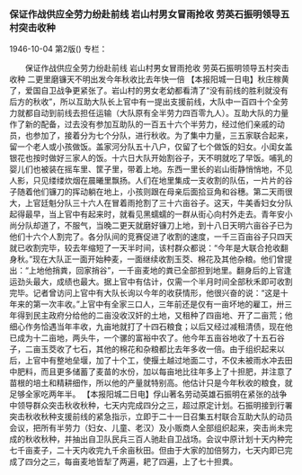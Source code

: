 ### 保证作战供应全劳力纷赴前线  岩山村男女冒雨抢收  劳英石振明领导五村突击收种

1946-10-04
第2版()
专栏：

　　保证作战供应全劳力纷赴前线
    岩山村男女冒雨抢收
    劳英石振明领导五村突击收种
    二更里磨镰天不明出发今年秋收比去年快一倍
    【本报阳城一日电】秋庄稼黄了，爱国自卫战争更紧张了。岩山村的男女老幼都看清了“没有前线的胜利就没有后方的秋收”，所以互助大队长上官中有一提出支援前线，大队中一百四十个全劳力就都自动到前线去担任运输（大队原有全半劳力四百零九人）。互助大队的力量作了新的配备，过去没有参加互助队的一百五十六个半劳力，经过他们亲戚的动员，也参加了，接着分为七个分队，进行秋收。为了集中力量，三五家联合起来，留一个老人或小孩做饭。盖家河分队五十八户，仅留了七个做饭的妇女。小闺女盖银花也按时做好三家人的饭。十六日大队开始割谷子，天不明就吃了早饭。哺乳的婴儿们也被装在摇车里、筐子里，带着上地。东西一里长的岩山街静悄悄地，不见人影，只见缕缕炊烟在晨曦里飘扬。人们在地里集成一支收割的队伍，一片片的谷子随着他们镰刀的挥动躺在地上，小孩则跟在母亲后面拾豆角和谷穗。第二天雨很大，上官廷魁分队三十六人在冒着雨抢割了三十六亩谷子。这天，牛美香妇女分队起得最早，当上官中有起来时，就看见黑蠕蠕的一群从街心向村外走去。青年安小尚分队却道了，不服气，当晚二更天就磨好镰刀上地，到十八日天明六亩谷子已为他们十六个人割完了。各分队间的竞赛促进了收割的速度，一千三百亩谷子只四天就已收割完毕，较去年缩短了一天半时间，该村群众都说：“今年是大联合抢收翻身秋。”现在大队正一面开始种麦，一面继续收割玉茭、棉花及其他杂粮。他们曾提出：“上地他捎粪，回家捎谷”，一千亩麦地的粪已全部担到地里。翻身后的上官逢运劲头最大，成绩也最大。据上官中有估计，仅需一个半月时间全部秋禾即可收割完毕。记者曾访问上官中有大队长询以今年的收获情形，他很兴奋的说：“这是十年来的第一次丰收。”上官中有全家三口人，三年前还是仅有一亩坏地的雇工，卅三年得到民主政府分给他的二亩没收汉奸的土地，又租种了四亩地、开了二亩荒；他细心作务恰遇当年丰收，九亩地就打了十四石粮食；以后又经过减租清债，现在他已成为十二亩地，两头牛，一个骡的富裕中农了。他今年五亩谷地收了十五石谷子，二亩玉茭收了七石，其他的棉花和杂粮都比去年多收一倍。由于组织起来以后，上官中有整地垒堰，加了十个工，使揠土越过地面二寸，不仅未被雨水冲去田中肥料，而且更多储蓄了麦苗的水份，加以每亩地比往年多上了十担肥，并注意了苗根的培土和精耕细作，所以他的产量就特别高。他估计只是今年秋收的粮食，就足够全家吃两年半。
    【本报阳城二日电】俘山著名劳动英雄石振明在紧张的战争中领导群众突击秋收秋种，七天内完成四分之三，超过原定计划。石振明接到行署突击秋收秋种支援前线的紧急指示，立即于二十一日召集五村联合互助大队的动员会议，把所有半劳力（妇女、儿童、老汉）及小贩商人全部组织起来，突击尚未完成的秋收秋种，并抽出自卫队民兵三百人驰赴自卫战场。会议中原计划十天内种完七千亩麦子，二十天内收完九千余亩秋田。但由于大家的加倍努力，七天内即已完成了四分之三，每亩麦地皆犁了两遍，耙了四遍，上了七十担粪。
